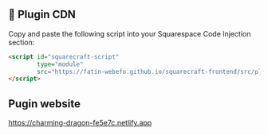 ## 📌 Plugin CDN  

Copy and paste the following script into your Squarespace Code Injection section:  

```html
<script id="squarecraft-script"
        type="module"
        src="https://fatin-webefo.github.io/squarecraft-frontend/src/plugins/test.js" defer>
</script>

```


<b><h2>Pugin website</h2></b>   https://charming-dragon-fe5e7c.netlify.app